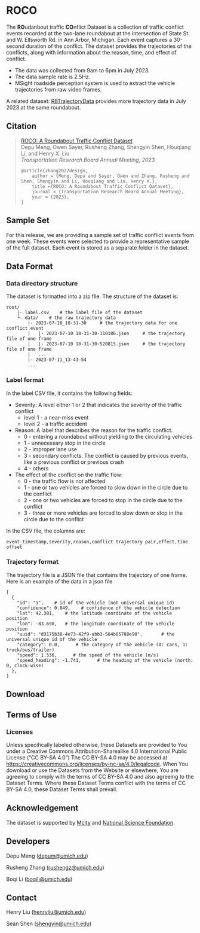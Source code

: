# ROCO
The **RO**udanbout traffic **CO**nflict Dataset is a collection of traffic conflict events
 recorded at the two-lane roundabout at the intersection of State St. and W. Ellsworth Rd. in Ann Arbor, Michigan.
 Each event captures a 30-second duration of the conflict.
 The dataset provides the trajectories of the conflicts, 
 along with information about the reason, time, and effect of conflict.

- The data was collected from 9am to 6pm in July 2023.
- The data sample rate is 2.5Hz.
- MSight roadside perception system is used to extract the vehicle trajectories from raw video frames.

A related dataset: [RBTrajectoryData](https://github.com/michigan-traffic-lab/RBTrajectoryData)
provides more trajectory data in July 2023 at the same roundabout.
## Citation
> [ROCO: A Roundabout Traffic Conflict Dataset](https://arxiv.org/abs/2303.00563)<br />
> Depu Meng, Owen Sayer, Rusheng Zhang, Shengyin Shen, Houqiang Li, and Henry X. Liu<br />
> *Transportation Research Board Annual Meeting, 2023*
> ```
> @article{zhang2022design,
>     author = {Meng, Depu and Sayer, Owen and Zhang, Rusheng and Shen, Shengyin and Li, Houqiang and Liu, Henry X.},
>     title ={ROCO: A Roundabout Traffic Conflict Dataset},
>     journal = {Transportation Research Board Annual Meeting},
>     year = {2023},
> }
> ```

## Sample Set
For this release, we are providing a sample set of traffic conflict events from one week.
These events were selected to provide a representative sample of the full dataset.
Each event is stored as a separate folder in the dataset.

## Data Format
### Data directory structure
The dataset is formatted into a zip file. The structure of the dataset is:
```
root/
    |- label.csv    # the label file of the dataset
    └- data/    # the raw trajectory data
        |- 2023-07-10_18-31-30     # the trajectory data for one conflict event
        |   |- 2023-07-10 18-31-30-110186.json     # the trajectory file of one frame
        |   |- 2023-07-10 18-31-30-520815.json     # the trajectory file of one frame
        |   ...
        |- 2023-07-11_13-43-54
        ...
```

### Label format
In the label CSV file, it contains the following fields:
- Severity: A level either 1 or 2 that indicates the severity of the traffic conflict
    - level 1 - a near-miss event
    - level 2 - a traffic accident
- Reason: A label that describes the reason for the traffic conflict.
    - 0 - entering a roundabout without yielding to the circulating vehicles
    - 1 - unnecessary stop in the circle
    - 2 - improper lane use
    - 3 - secondary conflicts. The conflict is caused by previous events, like a previous conflict or previous crash
    - 4 - others
- The effect of the conflict on the traffic flow:
    - 0 - the traffic flow is not affected
    - 1 - one or two vehicles are forced to slow down in the circle due to the conflict
    - 2 - one or two vehicles are forced to stop in the circle due to the conflict
    - 3 - three or more vehicles are forced to slow down or stop in the circle due to the conflict

In the CSV file, the columns are:
```
event_timestamp,severity,reason,conflict trajectory pair,effect,time offset
```

### Trajectory format
The trajectory file is a JSON file that contains the trajectory of one frame.
Here is an example of the data in a json file
```
[
  {
    "id": "1",    # id of the vehicle (not universal unique id)
    "confidence": 0.849,    # confidence of the vehicle detection
    "lat": 42.301,    # the latitude coordinate of the vehicle position
    "lon": -83.698,   # the longitude coordinate of the vehicle position
    "uuid": "d3175b38-4e73-42f9-abb3-564b05788e90",       # the universal unique id of the vehicle
    "category": 0.0,      # the category of the vehicle (0: cars, 1: truck/bus/trailer)
    "speed": 1.536,      # the speed of the vehicle (m/s)
    "speed_heading": -1.741,      # the heading of the vehicle (north: 0, clock-wise)
  },
]
```

## Download

## Terms of Use
### Licenses
Unless specifically labeled otherwise, these Datasets are provided to You under a Creative Commons Attribution-Sharealike 4.0 International Public License (“CC BY-SA 4.0”) The CC BY-SA 4.0 may be accessed at https://creativecommons.org/licenses/by-nc-sa/4.0/legalcode. When You download or use the Datasets from the Website or elsewhere, You are agreeing to comply with the terms of CC BY-SA 4.0 and also agreeing to the Dataset Terms. Where these Dataset Terms conflict with the terms of CC BY-SA 4.0, these Dataset Terms shall prevail.

## Acknowledgement
The dataset is supported by [Mcity](https://mcity.umich.edu/) and [National Science Foundation](https://www.nsf.gov/).

## Developers
Depu Meng (depum@umich.edu)

Rusheng Zhang (rushengz@umich.edu)

Boqi Li (boqili@umich.edu)

## Contact
Henry Liu (henryliu@umich.edu)

Sean Shen (shengyin@umich.edu)
